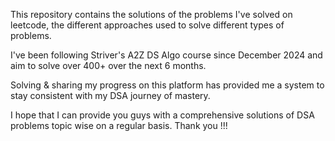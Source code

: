 This repository contains the solutions of the problems I've solved on leetcode, the different approaches used to solve different types of problems.

I've been following Striver's A2Z DS Algo course since December 2024 and aim to solve over 400+ over the next 6 months. 

Solving & sharing my progress on this platform has provided me a system to stay consistent with my DSA journey of mastery. 

I hope that I can provide you guys with a comprehensive solutions of DSA problems topic wise on a regular basis. Thank you !!!
